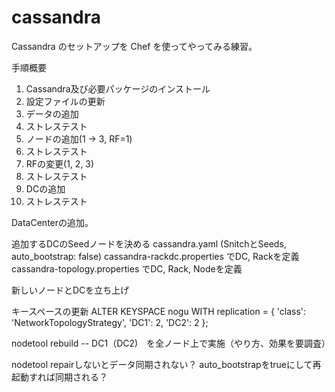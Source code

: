 # cassandra

Cassandra のセットアップを Chef を使ってやってみる練習。

手順概要
1. Cassandra及び必要パッケージのインストール
1. 設定ファイルの更新
1. データの追加
1. ストレステスト
1. ノードの追加(1 -> 3, RF=1)
1. ストレステスト
1. RFの変更(1, 2, 3)
1. ストレステスト
1. DCの追加
1. ストレステスト






DataCenterの追加。

追加するDCのSeedノードを決める
cassandra.yaml (SnitchとSeeds, auto_bootstrap: false)
cassandra-rackdc.properties でDC, Rackを定義
cassandra-topology.properties でDC, Rack, Nodeを定義

新しいノードとDCを立ち上げ

キースペースの更新
ALTER KEYSPACE nogu WITH replication = {
  'class': 'NetworkTopologyStrategy', 'DC1': 2, 'DC2': 2
};

nodetool rebuild -- DC1（DC2)　を全ノード上で実施（やり方、効果を要調査）

nodetool repairしないとデータ同期されない？
auto_bootstrapをtrueにして再起動すれば同期される？
